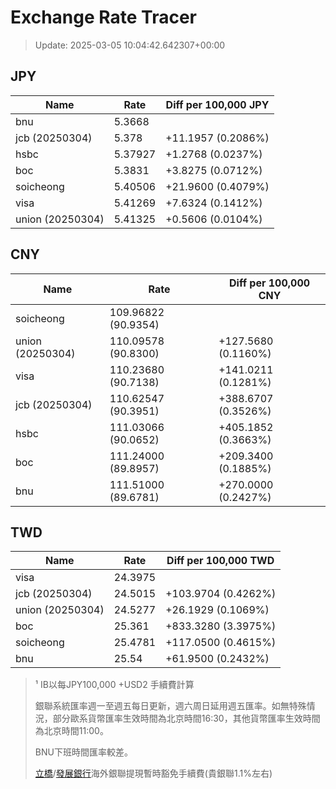 # Exchange Rate Tracer

> Update: 2025-03-05 10:04:42.642307+00:00

## JPY

| Name             |    Rate | Diff per 100,000 JPY   |
|------------------|---------|------------------------|
| bnu              | 5.3668  |                        |
| jcb (20250304)   | 5.378   | +11.1957 (0.2086%)     |
| hsbc             | 5.37927 | +1.2768 (0.0237%)      |
| boc              | 5.3831  | +3.8275 (0.0712%)      |
| soicheong        | 5.40506 | +21.9600 (0.4079%)     |
| visa             | 5.41269 | +7.6324 (0.1412%)      |
| union (20250304) | 5.41325 | +0.5606 (0.0104%)      |

## CNY

| Name             | Rate                | Diff per 100,000 CNY   |
|------------------|---------------------|------------------------|
| soicheong        | 109.96822	(90.9354) |                        |
| union (20250304) | 110.09578	(90.8300) | +127.5680 (0.1160%)    |
| visa             | 110.23680	(90.7138) | +141.0211 (0.1281%)    |
| jcb (20250304)   | 110.62547	(90.3951) | +388.6707 (0.3526%)    |
| hsbc             | 111.03066	(90.0652) | +405.1852 (0.3663%)    |
| boc              | 111.24000	(89.8957) | +209.3400 (0.1885%)    |
| bnu              | 111.51000	(89.6781) | +270.0000 (0.2427%)    |

## TWD

| Name             |    Rate | Diff per 100,000 TWD   |
|------------------|---------|------------------------|
| visa             | 24.3975 |                        |
| jcb (20250304)   | 24.5015 | +103.9704 (0.4262%)    |
| union (20250304) | 24.5277 | +26.1929 (0.1069%)     |
| boc              | 25.361  | +833.3280 (3.3975%)    |
| soicheong        | 25.4781 | +117.0500 (0.4615%)    |
| bnu              | 25.54   | +61.9500 (0.2432%)     |


> ¹ IB以每JPY100,000 +USD2 手續費計算
>
> 銀聯系統匯率週一至週五每日更新，週六周日延用週五匯率。如無特殊情況，部分歐系貨幣匯率生效時間為北京時間16:30，其他貨幣匯率生效時間為北京時間11:00。
>
> BNU下班時間匯率較差。
>
> [立橋](https://www.wlbank.com.mo/uploads/ueditor/file/20181211/1544536513900230.pdf)/[發展銀行](https://www.mdb.com.mo/Service_Charges_20230728.pdf)海外銀聯提現暫時豁免手續費(貴銀聯1.1%左右)

